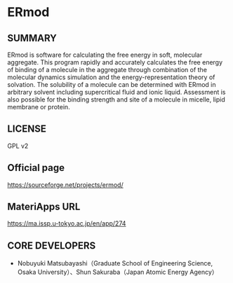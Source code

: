 # ERmod 

## SUMMARY 

 ERmod is software for calculating the free energy in soft, molecular aggregate. This program rapidly and accurately calculates the free energy of binding of a molecule in the aggregate through combination of the molecular dynamics simulation and the energy-representation theory of solvation. The solubility of a molecule can be determined with ERmod in arbitrary solvent including supercritical fluid and ionic liquid. Assessment is also possible for the binding strength and site of a molecule in micelle, lipid membrane or protein.
## LICENSE 

 GPL v2
## Official page 

 https://sourceforge.net/projects/ermod/
## MateriApps URL 

 https://ma.issp.u-tokyo.ac.jp/en/app/274
## CORE DEVELOPERS 

- Nobuyuki Matsubayashi（Graduate School of Engineering Science, Osaka University）、Shun Sakuraba（Japan Atomic Energy Agency）

